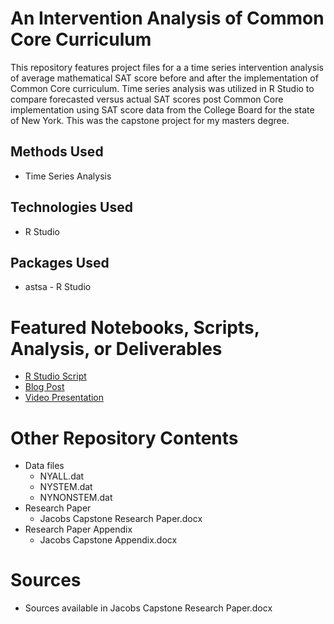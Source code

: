 # An Intervention Analysis of Common Core Curriculum
This repository features project files for a a time series intervention analysis of average mathematical SAT score before and after the implementation of Common Core curriculum. Time series analysis was utilized in R Studio to compare forecasted versus actual SAT scores post Common Core implementation using SAT score data from the College Board for the state of New York. This was the capstone project for my masters degree.

## Methods Used
* Time Series Analysis

## Technologies Used
* R Studio

## Packages Used
* astsa - R Studio

# Featured Notebooks, Scripts, Analysis, or Deliverables
* [R Studio Script](https://github.com/ErikaJacobs/Common-Core-Intervention-Analysis/blob/master/Jacobs%20Capstone%20R%20Script.R)
* [Blog Post](https://erikajacobs.netlify.app/post/adding-up-stem-qualifications/)
* [Video Presentation](https://www.youtube.com/watch?v=N-IHzDWAviI)

# Other Repository Contents
* Data files
     * NYALL.dat
     * NYSTEM.dat
     * NYNONSTEM.dat
* Research Paper
     * Jacobs Capstone Research Paper.docx
* Research Paper Appendix
     * Jacobs Capstone Appendix.docx

# Sources
* Sources available in Jacobs Capstone Research Paper.docx
